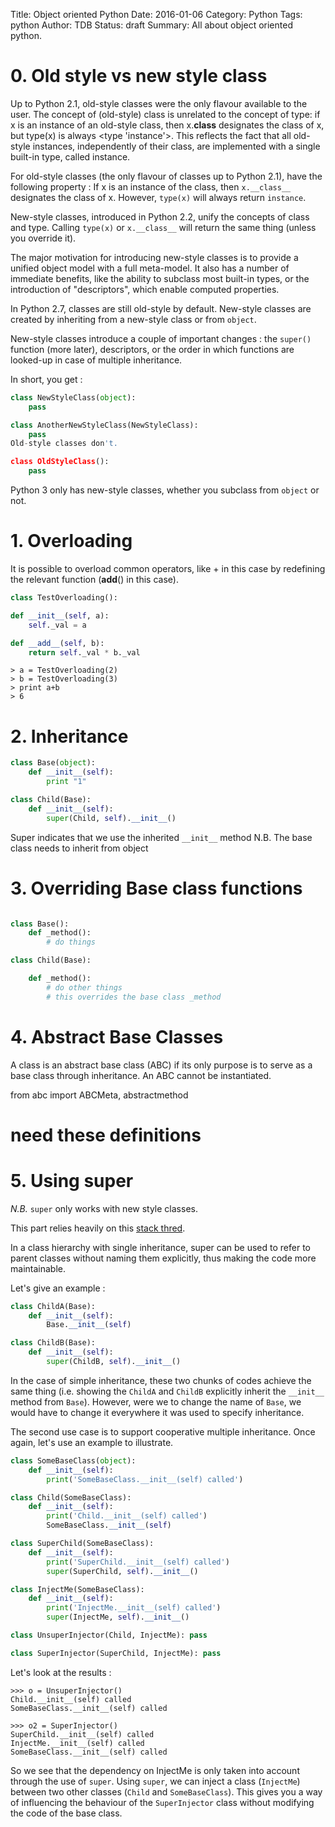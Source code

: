 Title: Object oriented Python
Date: 2016-01-06
Category: Python
Tags: python
Author: TDB
Status: draft
Summary: All about object oriented python.

# 0. Old style vs new style class



Up to Python 2.1, old-style classes were the only flavour available to the user. The concept of (old-style) class is unrelated to the concept of type: if x is an instance of an old-style class, then x.__class__ designates the class of x, but type(x) is always <type 'instance'>. This reflects the fact that all old-style instances, independently of their class, are implemented with a single built-in type, called instance.

For old-style classes (the only flavour of classes up to Python 2.1), have the following property :
If x is an instance of the class, then `x.__class__` designates the class of x.
However, `type(x)` will always return `instance`.

New-style classes, introduced in Python 2.2, unify the concepts of class and type. Calling `type(x)` or `x.__class__` will return the same thing (unless you override it). 

The major motivation for introducing new-style classes is to provide a unified object model with a full meta-model. It also has a number of immediate benefits, like the ability to subclass most built-in types, or the introduction of "descriptors", which enable computed properties.

In Python 2.7, classes are still old-style by default. New-style classes are created by inheriting from a new-style class or from `object`.

New-style classes introduce a couple of important changes : the `super()` function (more later), descriptors, or the order in which functions are looked-up in case of multiple inheritance.

In short, you get :

```python
class NewStyleClass(object):
    pass

class AnotherNewStyleClass(NewStyleClass):
    pass
Old-style classes don't.

class OldStyleClass():
    pass
```

Python 3 only has new-style classes, whether you subclass from `object` or not.

# 1. Overloading

It is possible to overload common operators, like + in this case by redefining the relevant function (__add__() in this case).

```python
class TestOverloading():

def __init__(self, a):
	self._val = a

def __add__(self, b):
	return self._val * b._val
```

	> a = TestOverloading(2)
	> b = TestOverloading(3)
	> print a+b
	> 6

# 2. Inheritance

```python
class Base(object):
	def __init__(self):
		print "1"

class Child(Base):
	def __init__(self):
		super(Child, self).__init__()
```

Super indicates that we use the inherited `__init__` method
N.B. The base class needs to inherit from object

# 3. Overriding Base class functions

```python

class Base():
	def _method():
		# do things

class Child(Base):

	def _method():
		# do other things
		# this overrides the base class _method
```


# 4. Abstract Base Classes

A class is an abstract base class (ABC) if its only purpose is to serve as a base class through inheritance.
An ABC cannot be instantiated.

from abc import ABCMeta, abstractmethod
# need these definitions


# 5. Using super

*N.B.* `super` only works with new style classes.

This part relies heavily on this [stack thred](http://stackoverflow.com/questions/222877/how-to-use-super-in-python/33469090#33469090).

In a class hierarchy with single inheritance, super can be used to refer to parent classes without naming them explicitly, thus making the code more maintainable. 

Let's give an example :

```python
class ChildA(Base):
    def __init__(self):
        Base.__init__(self)

class ChildB(Base):
    def __init__(self):
        super(ChildB, self).__init__()
```

In the case of simple inheritance, these two chunks of codes achieve the same thing (i.e. showing the `ChildA` and `ChildB` explicitly inherit the `__init__` method from `Base`). However, were we to change the name of `Base`, we would have to change it everywhere it was used to specify inheritance.

The second use case is to support cooperative multiple inheritance. Once again, let's use an example to illustrate. 

```python
class SomeBaseClass(object):
    def __init__(self):
        print('SomeBaseClass.__init__(self) called')

class Child(SomeBaseClass):
    def __init__(self):
        print('Child.__init__(self) called')
        SomeBaseClass.__init__(self)

class SuperChild(SomeBaseClass):
    def __init__(self):
        print('SuperChild.__init__(self) called')
        super(SuperChild, self).__init__()

class InjectMe(SomeBaseClass):
    def __init__(self):
        print('InjectMe.__init__(self) called')
        super(InjectMe, self).__init__()

class UnsuperInjector(Child, InjectMe): pass

class SuperInjector(SuperChild, InjectMe): pass
```

Let's look at the results :

	>>> o = UnsuperInjector()
	Child.__init__(self) called
	SomeBaseClass.__init__(self) called

	>>> o2 = SuperInjector()
	SuperChild.__init__(self) called
	InjectMe.__init__(self) called
	SomeBaseClass.__init__(self) called

So we see that the dependency on InjectMe is only taken into account through the use of `super`.
Using `super`, we can inject a class (`InjectMe`) between two other classes (`Child` and `SomeBaseClass`). This gives you a way of influencing the behaviour of the `SuperInjector` class without modifying the code of the base class.